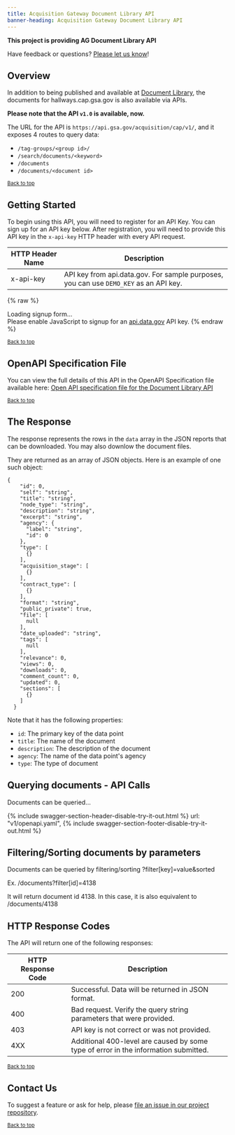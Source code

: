 ```yaml
---
title: Acquisition Gateway Document Library API
banner-heading: Acquisition Gateway Document Library API
---
```



<!-- Alpha status alert -->
<div class="usa-alert usa-alert-warning" id="site-wide-alert" role="alert">
   <div class="usa-alert-body">
     <strong>
       This project is providing AG Document Library API
     </strong>
     <p class="usa-alert-text">
       Have feedback or questions? <a href="https://github.com/GSA/ag-api/issues">Please let us know</a>!</p>
   </div>
 </div>
<!-- end Alpha status alert -->


## Overview

In addition to being published and available at <a href="https://hallways.cap.gsa.gov/app/#/tutorials/document-library">Document Library</a>, the documents for hallways.cap.gsa.gov is also available via APIs.

**Please note that the API `v1.0` is available, now.**

The URL for the API is `https://api.gsa.gov/acquisition/cap/v1/`, and it exposes 4 routes to query data:

- `/tag-groups/<group id>/`
- `/search/documents/<keyword>`
- `/documents`
- `/documents/<document id>`

<p><small><a href="#">Back to top</a></small></p>

## Getting Started

To begin using this API, you will need to register for an API Key. You can sign up for an API key below.  After registration, you will need to provide this API key in the `x-api-key` HTTP header with every API request.

| HTTP Header Name | Description |
| ---- | ----------- |
| x-api-key | API key from api.data.gov.  For sample purposes, you can use `DEMO_KEY` as an API key. |



{% raw %}
<div id="ag-api_signup">Loading signup form...</div>
<script type="text/javascript">
  /* * * CONFIGURATION VARIABLES: EDIT BEFORE PASTING INTO YOUR WEBPAGE * * */
  var apiUmbrellaSignupOptions = {
    // Pick a short, unique name to identify your site, like 'gsa-auctions'
    // in this example.
    registrationSource: 'gsa-ag-api',

    // Enter the API key you signed up for and specially configured for this
    // API key signup embed form.
    apiKey: 'Wjww6pZMosePwXxnz7foeWBYa0ADCcw1NIMfuOoP',

    // Provide an example URL you want to show to users after they signup.
    // This can be any API endpoint on your server, and you can use the
    // special {{api_key}} variable to automatically substitute in the API
    // key the user just signed up for.
    exampleApiUrl: 'https://api.gsa.gov/acquisition/cap/v1/documents?api_key={{api_key}}',

    // OPTIONAL: Provide extra content to display on the signup confirmation
    // page. This will be displayed below the user's API key and the example
    // API URL are shown. HTML is allowed. Defaults to ""
    // signupConfirmationMessage: '',

    // OPTIONAL: Provide a URL to your own contact page to link to for user
    // support. Defaults to "https://api.data.gov/contact/"
    contactUrl: 'https://github.com/GSA/ag-api/issues',

    // OPTIONAL: Set to true to verify the user's e-mail address by only
    // sending them their API key via e-mail, and not displaying it on the
    // signup confirmation web page. Defaults to false.
    // verifyEmail: true,

    // OPTIONAL: Set to false to disable sending a welcome e-mail to the
    // user after signing up. Defaults to true.
    // sendWelcomeEmail: false,

    // OPTIONAL: Provide the name of your developer site. This will appear
    // in the subject of the welcome e-mail as "Your {{siteName}} API key".
    // Defaults to "api.data.gov".
    // siteName: 'GSA Developer Network',

    // OPTIONAL: Provide a custom sender name for who the welcome email
    // appears from. The actual address will be "noreply@api.data.gov", but
    // this will change the name of the displayed sender in this fashion:
    // "{{emailFromName}} <noreply@api.data.gov>". Defaults to "".
    // emailFromName: 'GSA Developer Network',

    // OPTIONAL: Provide an extra input field to ask for the user's website.
    // Defaults to false.
    // websiteInput: true,

    // OPTIONAL: Provide an extra checkbox asking the user to agree to terms
    // and conditions before signing up. Defaults to false.
    // termsCheckbox: true,

    // OPTIONAL: If the terms & conditions checkbox is enabled, link to this
    // URL for your API's terms & conditions. Defaults to "".
    // termsUrl: "https://agency.gov/api-terms/",
  };

  /* * * DON'T EDIT BELOW THIS LINE * * */
  (function() {
    var apiUmbrella = document.createElement('script'); apiUmbrella.type = 'text/javascript'; apiUmbrella.async = true;
    apiUmbrella.src = 'https://api.data.gov/static/javascripts/signup_embed.js';
    (document.getElementsByTagName('head')[0] || document.getElementsByTagName('body')[0]).appendChild(apiUmbrella);
  })();
</script>
<noscript>Please enable JavaScript to signup for an <a href="http://api.data.gov/">api.data.gov</a> API key.</noscript>
{% endraw %} 

<p><small><a href="#">Back to top</a></small></p>

## OpenAPI Specification File

You can view the full details of this API in the OpenAPI Specification file available here:
<a href="ag-api/v1/openapi.yaml">Open API specification file for the Document Library API</a>

<p><small><a href="#">Back to top</a></small></p>


## The Response

The response represents the rows in the `data` array in the JSON reports that can be downloaded. You may also downlow the document files. 

They are returned as an array of JSON objects. Here is an example of one such object:

```
{
    "id": 0,
    "self": "string",
    "title": "string",
    "node_type": "string",
    "description": "string",
    "excerpt": "string",
    "agency": {
      "label": "string",
      "id": 0
    },
    "type": [
      {}
    ],
    "acquisition_stage": [
      {}
    ],
    "contract_type": [
      {}
    ],
    "format": "string",
    "public_private": true,
    "file": [
      null
    ],
    "date_uploaded": "string",
    "tags": [
      null
    ],
    "relevance": 0,
    "views": 0,
    "downloads": 0,
    "comment_count": 0,
    "updated": 0,
    "sections": [
      {}
    ]
  }
```

Note that it has the following properties:

- `id`: The primary key of the data point
- `title`: The name of the document
- `description`: The description of the document
- `agency`: The name of the data point's agency
- `type`: The type of document

## Querying documents - API Calls

Documents can be queried...

{% include swagger-section-header-disable-try-it-out.html %}
    url: "v1/openapi.yaml", 
{% include swagger-section-footer-disable-try-it-out.html %}


## Filtering/Sorting documents by parameters

Documents can be queried by filtering/sorting ?filter[key]=value&sorted

Ex. /documents?filter[id]=4138

It will return document id 4138. In this case, it is also equivalent to /documents/4138

## HTTP Response Codes

The API will return one of the following responses:

| HTTP Response Code | Description |
| ---- | ----------- |
| 200 | Successful. Data will be returned in JSON format. |
| 400 | Bad request. Verify the query string parameters that were provided. |
| 403 | API key is not correct or was not provided. |
| 4XX | Additional 400-level are caused by some type of error in the information submitted. |

<p><small><a href="#">Back to top</a></small></p>


## Contact Us

To suggest a feature or ask for help, please [file an issue in our project repository](https://github.com/GSA/ag-api/issues).    

<p><small><a href="#">Back to top</a></small></p>

